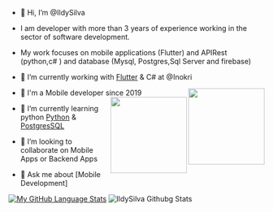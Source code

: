 


- 👋 Hi, I’m @IldySilva
- I am developer with more than 3 years of experience working in the sector of software development. 
- My work focuses on mobile applications (Flutter) and  APIRest (python,c# ) and database (Mysql, Postgres,Sql Server and firebase)
- 🔭 I’m currently working with [Flutter](https://flutter.dev) & C# at @Inokri
- 📲 I'm a Mobile developer since 2019
 <img align="right" width="150" height="150" src="https://cdn-images-1.medium.com/max/1200/1*5-aoK8IBmXve5whBQM90GA.png"> <img align="right" width="150" height="150" src="https://seeklogo.com/images/C/c-sharp-c-logo-02F17714BA-seeklogo.com.png">
- 🌱 I’m currently learning  python  [Python](https://www.python.org/) & [PostgresSQL](https://www.postgresql.org/)
- 💞️ I’m looking to collaborate on  Mobile Apps or Backend Apps

- 💬 Ask me about [Mobile Development]  

[![My GitHub Language Stats](https://github-readme-stats.vercel.app/api/top-langs/?username=ildysilva&langs_count=3&theme=tokyonight)]() ![IldySilva Githubg Stats](https://github-readme-stats.vercel.app/api?username=ildysilva&show_icons=true&theme=tokyonight) 
